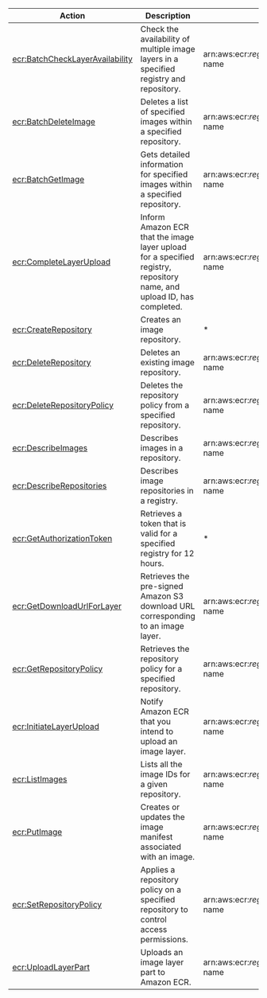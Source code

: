 | Action | Description | Resource | Condition |
| --- | --- | --- | --- |
| [ecr:BatchCheckLayerAvailability](http://docs.aws.amazon.com/AmazonECR/latest/APIReference/API_BatchCheckLayerAvailability.html) | Check the availability of multiple image layers in a specified registry and repository. | arn:aws:ecr:$region:$account:repository/$repository-name | - |
| [ecr:BatchDeleteImage](http://docs.aws.amazon.com/AmazonECR/latest/APIReference/API_BatchDeleteImage.html) | Deletes a list of specified images within a specified repository. | arn:aws:ecr:$region:$account:repository/$repository-name | - |
| [ecr:BatchGetImage](http://docs.aws.amazon.com/AmazonECR/latest/APIReference/API_BatchGetImage.html) | Gets detailed information for specified images within a specified repository. | arn:aws:ecr:$region:$account:repository/$repository-name | - |
| [ecr:CompleteLayerUpload](http://docs.aws.amazon.com/AmazonECR/latest/APIReference/API_CompleteLayerUpload.html) | Inform Amazon ECR that the image layer upload for a specified registry, repository name, and upload ID, has completed. | arn:aws:ecr:$region:$account:repository/$repository-name | - |
| [ecr:CreateRepository](http://docs.aws.amazon.com/AmazonECR/latest/APIReference/API_CreateRepository.html) | Creates an image repository. | * | - |
| [ecr:DeleteRepository](http://docs.aws.amazon.com/AmazonECR/latest/APIReference/API_DeleteRepository.html) | Deletes an existing image repository. | arn:aws:ecr:$region:$account:repository/$repository-name | - |
| [ecr:DeleteRepositoryPolicy](http://docs.aws.amazon.com/AmazonECR/latest/APIReference/API_DeleteRepositoryPolicy.html) | Deletes the repository policy from a specified repository. | arn:aws:ecr:$region:$account:repository/$repository-name | - |
| [ecr:DescribeImages](http://docs.aws.amazon.com/AmazonECR/latest/APIReference/API_DescribeImages.html) | Describes images in a repository. | arn:aws:ecr:$region:$account:repository/$repository-name | - |
| [ecr:DescribeRepositories](http://docs.aws.amazon.com/AmazonECR/latest/APIReference/API_DescribeRepositories.html) | Describes image repositories in a registry. | arn:aws:ecr:$region:$account:repository/$repository-name | - |
| [ecr:GetAuthorizationToken](http://docs.aws.amazon.com/AmazonECR/latest/APIReference/API_GetAuthorizationToken.html) | Retrieves a token that is valid for a specified registry for 12 hours. | * | - |
| [ecr:GetDownloadUrlForLayer](http://docs.aws.amazon.com/AmazonECR/latest/APIReference/API_GetDownloadUrlForLayer.html) | Retrieves the pre-signed Amazon S3 download URL corresponding to an image layer. | arn:aws:ecr:$region:$account:repository/$repository-name | - |
| [ecr:GetRepositoryPolicy](http://docs.aws.amazon.com/AmazonECR/latest/APIReference/API_GetRepositoryPolicy.html) | Retrieves the repository policy for a specified repository. | arn:aws:ecr:$region:$account:repository/$repository-name | - |
| [ecr:InitiateLayerUpload](http://docs.aws.amazon.com/AmazonECR/latest/APIReference/API_InitiateLayerUpload.html) | Notify Amazon ECR that you intend to upload an image layer. | arn:aws:ecr:$region:$account:repository/$repository-name | - |
| [ecr:ListImages](http://docs.aws.amazon.com/AmazonECR/latest/APIReference/API_ListImages.html) | Lists all the image IDs for a given repository. | arn:aws:ecr:$region:$account:repository/$repository-name | - |
| [ecr:PutImage](http://docs.aws.amazon.com/AmazonECR/latest/APIReference/API_PutImage.html) | Creates or updates the image manifest associated with an image. | arn:aws:ecr:$region:$account:repository/$repository-name | - |
| [ecr:SetRepositoryPolicy](http://docs.aws.amazon.com/AmazonECR/latest/APIReference/API_SetRepositoryPolicy.html) | Applies a repository policy on a specified repository to control access permissions. | arn:aws:ecr:$region:$account:repository/$repository-name | - |
| [ecr:UploadLayerPart](http://docs.aws.amazon.com/AmazonECR/latest/APIReference/API_UploadLayerPart.html) | Uploads an image layer part to Amazon ECR. | arn:aws:ecr:$region:$account:repository/$repository-name | - |
